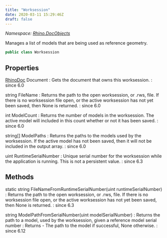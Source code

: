 ```yaml
---
title: "Worksession"
date: 2020-03-11 15:29:46Z
draft: false
---
```


*Namespace: [Rhino.DocObjects](../)*

Manages a list of models that are being used as reference geometry.
```cs
public class Worksession
```
## Properties

[RhinoDoc](/rhinocommon/rhino/rhinodoc/) Document
: Gets the document that owns this worksession.
: since 6.0

string FileName
: Returns the path to the open worksession, or .rws, file. 
     If there is no worksession file open, or the active worksession
     has not yet been saved, then None is returned.
: since 6.0

int ModelCount
: Returns the number of models in the worksession. The active model will included
     in this count whether or not it has been saved.
: since 6.0

string[] ModelPaths
: Returns the paths to the models used by the worksession. If the active model has
     not been saved, then it will not be included in the output array.
: since 6.0

uint RuntimeSerialNumber
: Unique serial number for the worksession while the application is running.
     This is not a persistent value.
: since 6.3
## Methods

static string FileNameFromRuntimeSerialNumber(uint runtimeSerialNumber)
: Returns the path to the open worksession, or .rws, file. 
     If there is no worksession file open, or the active worksession
     has not yet been saved, then None is returned.
: since 6.3

string ModelPathFromSerialNumber(uint modelSerialNumber)
: Returns the path to a model, used by the worksession, given a reference model serial number
: Returns - The path to the model if successful, None otherwise.
: since 6.12
